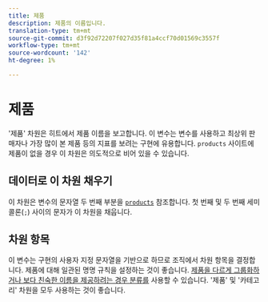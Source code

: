 ```yaml
---
title: 제품
description: 제품의 이름입니다.
translation-type: tm+mt
source-git-commit: d3f92d72207f027d35f81a4ccf70d01569c3557f
workflow-type: tm+mt
source-wordcount: '142'
ht-degree: 1%

---
```



# 제품

&#39;제품&#39; 차원은 히트에서 제품 이름을 보고합니다. 이 변수는 변수를 사용하고 최상위 판매자나 가장 많이 본 제품 등의 지표를 보려는 구현에 유용합니다. `products` 사이트에 제품이 없을 경우 이 차원은 의도적으로 비어 있을 수 있습니다.

## 데이터로 이 차원 채우기

이 차원은 변수의 문자열 두 번째 부분을 [`products`](/help/implement/vars/page-vars/products.md) 참조합니다. 첫 번째 및 두 번째 세미콜론(`;`) 사이의 문자가 이 차원을 채웁니다.

## 차원 항목

이 변수는 구현의 사용자 지정 문자열을 기반으로 하므로 조직에서 차원 항목을 결정합니다. 제품에 대해 일관된 명명 규칙을 설정하는 것이 좋습니다. [제품을 다르게 그룹화하거나 보다 친숙한 이름을 제공하려는 경우 분류를](../c-classifications2/c-classifications.md) 사용할 수 있습니다. &#39;제품&#39; 및 &#39;카테고리&#39; 차원을 모두 사용하는 것이 좋습니다.
